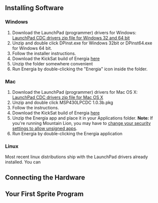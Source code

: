 ## Installing Software

### Windows
1. Download the LaunchPad (programmer) drivers for Windows: [LaunchPad CDC drivers zip file for Windows 32 and 64 bit](https://github.com/energia/Energia/raw/gh-pages/files/EZ430-UART.zip)
2. Unzip and double click DPinst.exe for Windows 32bit or DPinst64.exe for Windows 64 bit.
3. Follow the installer instructions.
4. Download the KickSat build of Energia [here](https://dl.dropbox.com/u/19178351/Energia-KickSat/Energia-KickSat-Windows.zip)
5. Unzip the folder somewhere convenient
6. Run Energia by double-clicking the "Energia" icon inside the folder.

### Mac
1. Download the LaunchPad (programmer) drivers for Mac OS X: [LaunchPad CDC drivers zip file for Mac OS X](https://github.com/energia/Energia/raw/gh-pages/files/MSP430LPCDC-1.0.3b.zip)
2. Unzip and double click MSP430LPCDC 1.0.3b.pkg
3. Follow the instructions.
4. Download the KickSat build of Energia [here](https://dl.dropbox.com/u/19178351/Energia-KickSat/Energia-KickSat-Mac.zip)
5. Unzip the Energia app and place it in your Applications folder. **Note:** If you're running Mountain Lion, you may have to [change your security settings to allow unsigned apps](http://www.maclife.com/article/howtos/how_tweak_settings_gatekeeper_mountain_lion).
6. Run Energia by double-clicking the Energia application

### Linux
Most recent linux distributions ship with the LaunchPad drivers already installed. You can 

## Connecting the Hardware

## Your First Sprite Program